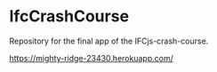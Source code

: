 # IfcCrashCourse
Repository for the final app of the IFCjs-crash-course.

https://mighty-ridge-23430.herokuapp.com/
